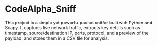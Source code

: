# CodeAlpha_Sniff
This project is a simple yet powerful packet sniffer built with Python and Scapy. It captures live network traffic, extracts key details such as timestamp, source/destination IP, ports, protocol, and a preview of the payload, and stores them in a CSV file for analysis.
